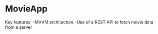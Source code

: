 # MovieApp
Key features:
  -MVVM architecture
  -Use of a REST API to fetch movie data from a server
